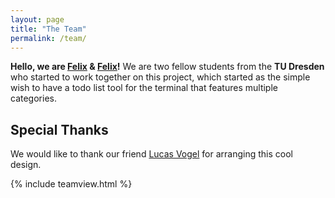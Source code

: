 ```yaml
---
layout: page
title: "The Team"
permalink: /team/
---
```


**Hello, we are [Felix](https://github.com/h4llow3En) & [Felix](https://github.com/Feliix42)!**
We are two fellow students from the **TU Dresden** who started to work together on this project, which started as the simple wish to have a todo list tool for the terminal that features multiple categories.

## Special Thanks

We would like to thank our friend [Lucas Vogel](https://github.com/lucasvog) for arranging this cool design.



{% include teamview.html %}
